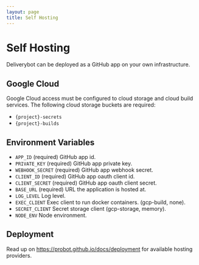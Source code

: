 ```yaml
---
layout: page
title: Self Hosting
---
```


# Self Hosting

Deliverybot can be deployed as a GitHub app on your own infrastructure.

## Google Cloud

Google Cloud access must be configured to cloud storage and cloud build
services. The following cloud storage buckets are required:

- `{project}-secrets`
- `{project}-builds`

## Environment Variables

* `APP_ID` (required) GitHub app id.
* `PRIVATE_KEY` (required) GitHub app private key.
* `WEBHOOK_SECRET` (required) GitHub app webhook secret.
* `CLIENT_ID` (required) GitHub app oauth client id.
* `CLIENT_SECRET` (required) GitHub app oauth client secret.
* `BASE_URL` (required) URL the application is hosted at.
* `LOG_LEVEL` Log level.
* `EXEC_CLIENT` Exec client to run docker containers. (gcp-build, none).
* `SECRET_CLIENT` Secret storage client (gcp-storage, memory).
* `NODE_ENV` Node environment.

## Deployment

Read up on <https://probot.github.io/docs/deployment> for available hosting
providers.
